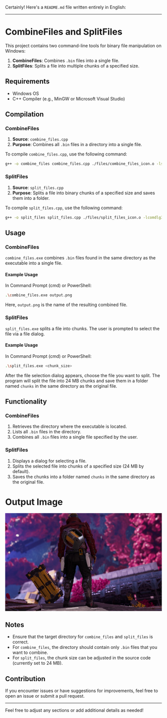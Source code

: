 Certainly! Here's a `README.md` file written entirely in English:

---

# CombineFiles and SplitFiles

This project contains two command-line tools for binary file manipulation on Windows:




1. **CombineFiles**: Combines `.bin` files into a single file.
2. **SplitFiles**: Splits a file into multiple chunks of a specified size.

## Requirements

- Windows OS
- C++ Compiler (e.g., MinGW or Microsoft Visual Studio)

## Compilation

### CombineFiles

1. **Source**: `combine_files.cpp`
2. **Purpose**: Combines all `.bin` files in a directory into a single file.

To compile `combine_files.cpp`, use the following command:

```sh
g++ -o combine_files combine_files.cpp ./files/combine_files_icon.o -lshlwapi
```

### SplitFiles

1. **Source**: `split_files.cpp`
2. **Purpose**: Splits a file into binary chunks of a specified size and saves them into a folder.

To compile `split_files.cpp`, use the following command:

```sh
g++ -o split_files split_files.cpp ./files/split_files_icon.o -lcomdlg32
```

## Usage

### CombineFiles

`combine_files.exe` combines `.bin` files found in the same directory as the executable into a single file.

#### Example Usage

In Command Prompt (cmd) or PowerShell:

```sh
.\combine_files.exe output.png
```

Here, `output.png` is the name of the resulting combined file.

### SplitFiles

`split_files.exe` splits a file into chunks. The user is prompted to select the file via a file dialog.

#### Example Usage

In Command Prompt (cmd) or PowerShell:

```sh
.\split_files.exe <chunk_size>
```

After the file selection dialog appears, choose the file you want to split. The program will split the file into 24 MB chunks and save them in a folder named `chunks` in the same directory as the original file.

## Functionality

### CombineFiles

1. Retrieves the directory where the executable is located.
2. Lists all `.bin` files in the directory.
3. Combines all `.bin` files into a single file specified by the user.

### SplitFiles

1. Displays a dialog for selecting a file.
2. Splits the selected file into chunks of a specified size (24 MB by default).
3. Saves the chunks into a folder named `chunks` in the same directory as the original file.

# Output Image

<img src="output.png">

## Notes

- Ensure that the target directory for `combine_files` and `split_files` is correct.
- For `combine_files`, the directory should contain only `.bin` files that you want to combine.
- For `split_files`, the chunk size can be adjusted in the source code (currently set to 24 MB).

## Contribution

If you encounter issues or have suggestions for improvements, feel free to open an issue or submit a pull request.

---

Feel free to adjust any sections or add additional details as needed!